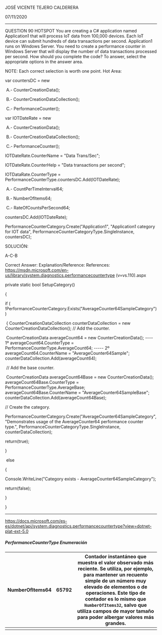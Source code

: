 JOSÉ VICENTE TEJERO CALDERERA

07/11/2020

_________________________________________________________

QUESTION 90
HOTSPOT
You are creating a C# application named Application1 that will process IoT data from 100,000 devices. Each IoT device can submit hundreds of data transactions per second.
Application1 runs on Windows Server.
You need to create a performance counter in Windows Server that will display the number of data transactions processed per second.
How should you complete the code? To answer, select the appropriate options in the answer area.

NOTE: Each correct selection is worth one point.
Hot Area:

var countersDC = new

​					A.- CounterCreationData();

​					B.- CounterCreationDataCollection();

​					C.- PerformanceCounter();



var IOTDateRate = new

​					A.- CounterCreationData();

​					B.- CounterCreationDataCollection();

​					C.- PerformanceCounter();

IOTDateRate.CounterName = "Data Trans/Sec";

IOTDateRate.CounterHelp = "Data transactions per second";

IOTDataRate.CounterType = PerformanceCounterType.countersDC.Add(IOTDateRate);

​					A.- CountPerTimeInterval64;

​					B.- NumberOfItems64;

​					C.- RateOfCountsPerSecond64;



countersDC.Add(IOTDateRate);

PerformanceCounterCategory.Create("Application1", "Application1 category for IOT data", PerformanceCounterCategoryType.SingleInstance, countersDC);



SOLUCIÓN:

A-C-B



Correct Answer:
Explanation/Reference:
References: https://msdn.microsoft.com/en-us/library/system.diagnostics.performancecountertype
(v=vs.110).aspx

 private static bool SetupCategory()   

 {     

   if ( !PerformanceCounterCategory.Exists("AverageCounter64SampleCategory") )       

​	 {             CounterCreationDataCollection counterDataCollection = new CounterCreationDataCollection();                			// Add the counter.            

​         CounterCreationData averageCount64 = new CounterCreationData();         ----   1º                  					averageCount64.CounterType = PerformanceCounterType.AverageCount64;     -----  2º       averageCount64.CounterName = "AverageCounter64Sample";                               counterDataCollection.Add(averageCount64);           

​	  // Add the base counter.          

​	  CounterCreationData averageCount64Base = new CounterCreationData();            averageCount64Base.CounterType = PerformanceCounterType.AverageBase;            averageCount64Base.CounterName = "AverageCounter64SampleBase";            counterDataCollection.Add(averageCount64Base);           

 // Create the category.            

PerformanceCounterCategory.Create("AverageCounter64SampleCategory",                "Demonstrates usage of the AverageCounter64 performance counter type.",                PerformanceCounterCategoryType.SingleInstance, counterDataCollection);           

  return(true);       

 }    

​    else      

  {           

 Console.WriteLine("Category exists - AverageCounter64SampleCategory");            

return(false);        

}

}

__________________________

https://docs.microsoft.com/es-es/dotnet/api/system.diagnostics.performancecountertype?view=dotnet-plat-ext-5.0



##### PerformanceCounterType Enumeración



| NumberOfItems64 | 65792 | Contador instantáneo que muestra el valor observado más reciente. Se utiliza, por ejemplo, para mantener un recuento simple de un número muy elevado de elementos o de operaciones. Este tipo de contador es lo mismo que `NumberOfItems32`, salvo que utiliza campos de mayor tamaño para poder albergar valores más grandes. |
| --------------- | ----- | ------------------------------------------------------------ |
|                 |       |                                                              |